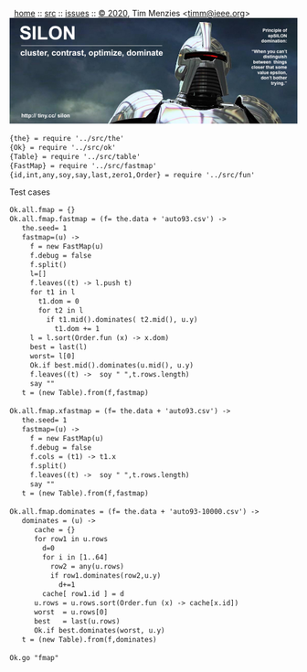 <a name=top>&nbsp;<p></a>       
&nbsp;&nbsp;[home](http://tiny.cc/silon#top) ::
[src](https://github.com/timm/silon/raw/master/src) ::
[issues](http://tiny.cc/silon) ::
<a href="https://github.com/timm/silon/raw/master/raw/master/LICENSE.md">&copy; 2020</a>, Tim Menzies <<a href="mailto:timm@ieee.org">timm&commat;ieee.org</a>>
<br> [<img width=900 src="https://github.com/timm/silon/raw/master/etc/img/banner.jpg">](http://tiny.cc/silon)<br>


    {the} = require '../src/the'
    {Ok} = require '../src/ok'
    {Table} = require '../src/table'
    {FastMap} = require '../src/fastmap'
    {id,int,any,soy,say,last,zero1,Order} = require '../src/fun'

Test cases

    Ok.all.fmap = {}
    Ok.all.fmap.fastmap = (f= the.data + 'auto93.csv') ->
       the.seed= 1
       fastmap=(u) ->
         f = new FastMap(u)
         f.debug = false
         f.split()
         l=[]
         f.leaves((t) -> l.push t)
         for t1 in l
           t1.dom = 0
           for t2 in l
             if t1.mid().dominates( t2.mid(), u.y)
               t1.dom += 1
         l = l.sort(Order.fun (x) -> x.dom)
         best = last(l)
         worst= l[0]
         Ok.if best.mid().dominates(u.mid(), u.y)
         f.leaves((t) ->  soy " ",t.rows.length)
         say ""
       t = (new Table).from(f,fastmap)

    Ok.all.fmap.xfastmap = (f= the.data + 'auto93.csv') ->
       the.seed= 1
       fastmap=(u) ->
         f = new FastMap(u)
         f.debug = false
         f.cols = (t1) -> t1.x
         f.split()
         f.leaves((t) ->  soy " ",t.rows.length)
         say ""
       t = (new Table).from(f,fastmap)

    Ok.all.fmap.dominates = (f= the.data + 'auto93-10000.csv') ->
       dominates = (u) ->
          cache = {}
          for row1 in u.rows
            d=0
            for i in [1..64]
              row2 = any(u.rows)
              if row1.dominates(row2,u.y) 
                d+=1
            cache[ row1.id ] = d
          u.rows = u.rows.sort(Order.fun (x) -> cache[x.id])
          worst  = u.rows[0]
          best   = last(u.rows)
          Ok.if best.dominates(worst, u.y)
       t = (new Table).from(f,dominates)

    Ok.go "fmap"

